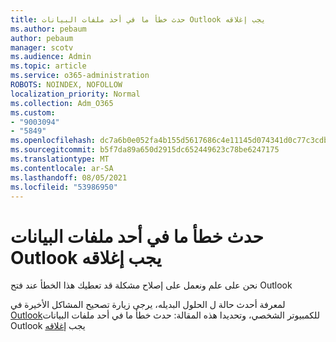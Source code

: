 ```yaml
---
title: حدث خطأ ما في أحد ملفات البيانات Outlook يجب إغلاقه
ms.author: pebaum
author: pebaum
manager: scotv
ms.audience: Admin
ms.topic: article
ms.service: o365-administration
ROBOTS: NOINDEX, NOFOLLOW
localization_priority: Normal
ms.collection: Adm_O365
ms.custom:
- "9003094"
- "5849"
ms.openlocfilehash: dc7a6b0e052fa4b155d5617686c4e11145d074341d0c77c3cdbe75fd70692567
ms.sourcegitcommit: b5f7da89a650d2915dc652449623c78be6247175
ms.translationtype: MT
ms.contentlocale: ar-SA
ms.lasthandoff: 08/05/2021
ms.locfileid: "53986950"
---
```

# <a name="something-is-wrong-with-one-of-your-data-files-and-outlook-needs-to-close"></a>حدث خطأ ما في أحد ملفات البيانات Outlook يجب إغلاقه

نحن على علم ونعمل على إصلاح مشكلة قد تعطيك هذا الخطأ عند فتح Outlook

لمعرفة أحدث حالة ل الحلول البديله، يرجى زيارة تصحيح المشاكل الأخيرة في [Outlook](https://support.microsoft.com/office/ecf61305-f84f-4e13-bb73-95a214ac1230)للكمبيوتر الشخصي، وتحديدا هذه المقالة: حدث خطأ ما في أحد ملفات البيانات Outlook يجب [إغلاقه](https://support.microsoft.com/office/a3b59934-2446-4f2a-bd25-58f88188b9b2)
